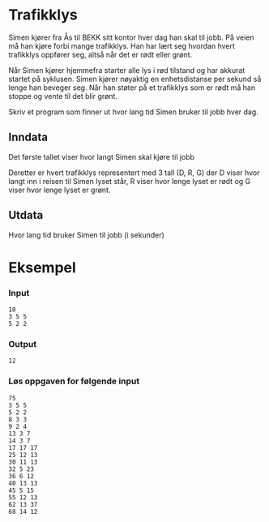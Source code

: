 # Trafikklys
Simen kjører fra Ås til BEKK sitt kontor hver dag han skal til jobb. På veien må han kjøre forbi mange trafikklys. Han har lært seg hvordan hvert trafikklys oppfører seg, altså når det er rødt eller grønt.

Når Simen kjører hjemmefra starter alle lys i rød tilstand og har akkurat startet på syklusen. Simen kjører nøyaktig en enhetsdistanse per sekund så lenge han beveger seg. Når han støter på et trafikklys som er rødt må han stoppe og vente til det blir grønt.

Skriv et program som finner ut hvor lang tid Simen bruker til jobb hver dag.

## Inndata
Det første tallet viser hvor langt Simen skal kjøre til jobb

Deretter er hvert trafikklys representert med 3 tall (D, R, G) der D viser hvor langt inn i reisen til Simen lyset står, R viser hvor lenge lyset er rødt og G viser hvor lenge lyset er grønt.

## Utdata
Hvor lang tid bruker Simen til jobb (i sekunder)

# Eksempel

### Input
```
10
3 5 5
5 2 2
```

### Output
```
12
```

### Løs oppgaven for følgende input
```
75
3 5 5
5 2 2
8 3 3
9 2 4
13 3 7
14 3 7
17 17 17
25 12 13
30 11 13
32 5 23
36 6 12
40 13 13
45 5 15
55 12 13
62 13 37
68 14 12
```
